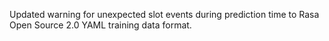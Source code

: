 Updated warning for unexpected slot events during prediction time to Rasa Open Source
2.0 YAML training data format.
